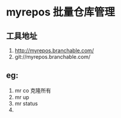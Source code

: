 # myrepos 批量仓库管理

## 工具地址
1. http://myrepos.branchable.com/
1. git://myrepos.branchable.com/
##  eg:
1. mr co 克隆所有
2. mr up
3. mr status
4. 
